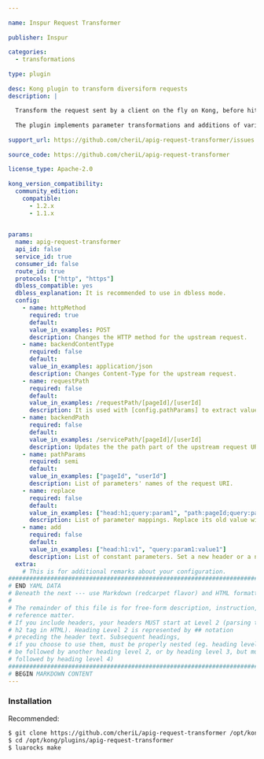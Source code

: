 ```yaml
--- 
 
name: Inspur Request Transformer 
 
publisher: Inspur 
 
categories: 
  - transformations 
 
type: plugin 
 
desc: Kong plugin to transform diversiform requests 
description: | 
 
  Transform the request sent by a client on the fly on Kong, before hitting the upstream server. 
   
  The plugin implements parameter transformations and additions of various positions. 
 
support_url: https://github.com/cheriL/apig-request-transformer/issues 
 
source_code: https://github.com/cheriL/apig-request-transformer 
 
license_type: Apache-2.0 
 
kong_version_compatibility: 
  community_edition: 
    compatible: 
      - 1.2.x
      - 1.1.x 

 
params: 
  name: apig-request-transformer 
  api_id: false 
  service_id: true 
  consumer_id: false 
  route_id: true 
  protocols: ["http", "https"] 
  dbless_compatible: yes 
  dbless_explanation: It is recommended to use in dbless mode. 
  config: 
    - name: httpMethod 
      required: true 
      default: 
      value_in_examples: POST 
      description: Changes the HTTP method for the upstream request.
    - name: backendContentType 
      required: false 
      default: 
      value_in_examples: application/json 
      description: Changes Content-Type for the upstream request.
    - name: requestPath 
      required: false 
      default: 
      value_in_examples: /requestPath/[pageId]/[userId] 
      description: It is used with [config.pathParams] to extract values from the request URI.
    - name: backendPath 
      required: false 
      default: 
      value_in_examples: /servicePath/[pageId]/[userId] 
      description: Updates the the path part of the upstream request URI with values.
    - name: pathParams 
      required: semi 
      default: 
      value_in_examples: ["pageId", "userId"] 
      description: List of parameters' names of the request URI.
    - name: replace 
      required: false 
      default: 
      value_in_examples: ["head:h1;query:param1", "path:pageId;query:param2"] 
      description: List of parameter mappings. Replace its old value with the new one at different locations.
    - name: add 
      required: false 
      default: 
      value_in_examples: ["head:h1:v1", "query:param1:value1"] 
      description: List of constant parameters. Set a new header or a new querystring with the given value. 
  extra: 
    # This is for additional remarks about your configuration. 
############################################################################### 
# END YAML DATA 
# Beneath the next --- use Markdown (redcarpet flavor) and HTML formatting only. 
# 
# The remainder of this file is for free-form description, instruction, and 
# reference matter. 
# If you include headers, your headers MUST start at Level 2 (parsing to 
# h2 tag in HTML). Heading Level 2 is represented by ## notation 
# preceding the header text. Subsequent headings, 
# if you choose to use them, must be properly nested (eg. heading level 2 may 
# be followed by another heading level 2, or by heading level 3, but must NOT be 
# followed by heading level 4) 
############################################################################### 
# BEGIN MARKDOWN CONTENT 
--- 
```

 
### Installation 
Recommended: 
 
```bash 
$ git clone https://github.com/cheriL/apig-request-transformer /opt/kong/plugins 
$ cd /opt/kong/plugins/apig-request-transformer 
$ luarocks make 
``` 
